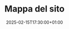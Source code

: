 ---
title: "Mappa del sito"
description: "Mappa completa del sito web"
slug: "sitemap"
aliases: []
translationKey: "sitemap"
language: it
date: 2025-02-15T17:30:00+01:00 
Lastmod: 2025-02-15T17:30:00+01:00
draft: false 
type: sitemap
tags: []
categories: ['page', 'meta']
featured_image: ""
layout: "sitemap"
bsky: false
---